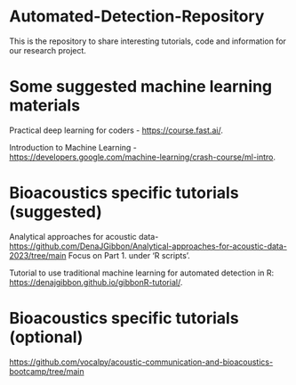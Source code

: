 
<!-- README.md is generated from README.Rmd. Please edit that file -->

# Automated-Detection-Repository

This is the repository to share interesting tutorials, code and
information for our research project.

# Some suggested machine learning materials

Practical deep learning for coders - <https://course.fast.ai/>.

Introduction to Machine Learning -
<https://developers.google.com/machine-learning/crash-course/ml-intro>.

# Bioacoustics specific tutorials (suggested)

Analytical approaches for acoustic data-
<https://github.com/DenaJGibbon/Analytical-approaches-for-acoustic-data-2023/tree/main>
Focus on Part 1. under ‘R scripts’.

Tutorial to use traditional machine learning for automated detection in
R: <https://denajgibbon.github.io/gibbonR-tutorial/>.

# Bioacoustics specific tutorials (optional)

<https://github.com/vocalpy/acoustic-communication-and-bioacoustics-bootcamp/tree/main>
